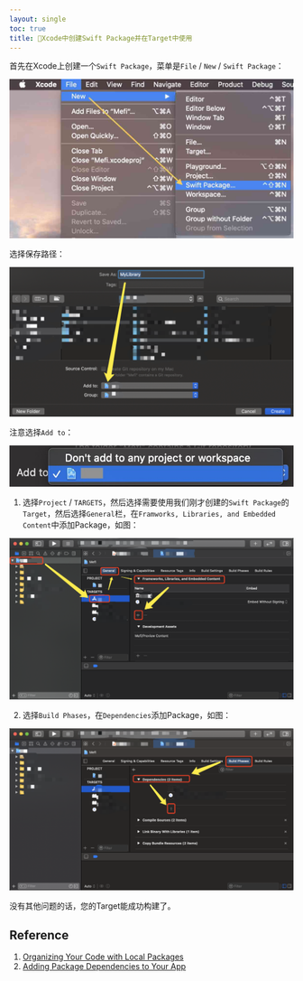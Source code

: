 ```yaml
---
layout: single
toc: true
title: 🧰Xcode中创建Swift Package并在Target中使用
---
```


首先在Xcode上创建一个`Swift Package`，菜单是`File` / `New` / `Swift Package`：

![保存](/assets/img/9e9f613125350f50b735061e.jpg)

选择保存路径：

![7d3e86e2675b37316f5ba398.png](/assets/img/7d3e86e2675b37316f5ba398.png)

注意选择`Add to`：

![ab0e51ad624bc743d84f5cb4.jpg](/assets/img/ab0e51ad624bc743d84f5cb4.jpg)

1. 选择`Project` / `TARGETS`，然后选择需要使用我们刚才创建的`Swift Package`的`Target`，然后选择`General`栏，在`Framworks, Libraries, and Embedded Content`中添加Package，如图：

![481c498dde6159ffedb050a9.png](/assets/img/481c498dde6159ffedb050a9.png)

2. 选择`Build Phases`，在`Dependencies`添加Package，如图：

![724df656b457426f5f214ecd.png](/assets/img/724df656b457426f5f214ecd.png)

没有其他问题的话，您的Target能成功构建了。

## Reference

1. [Organizing Your Code with Local Packages](https://developer.apple.com/documentation/swift_packages/organizing_your_code_with_local_packages)
2. [Adding Package Dependencies to Your App](https://developer.apple.com/documentation/xcode/adding_package_dependencies_to_your_app)
